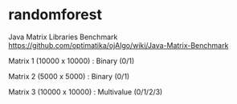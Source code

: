 # randomforest

Java Matrix Libraries Benchmark
https://github.com/optimatika/ojAlgo/wiki/Java-Matrix-Benchmark


Matrix 1 (10000 x 10000)  : Binary (0/1)  

Matrix 2 (5000 x 5000)    : Binary (0/1)

Matrix 3 (10000 x 10000)  : Multivalue (0/1/2/3)
